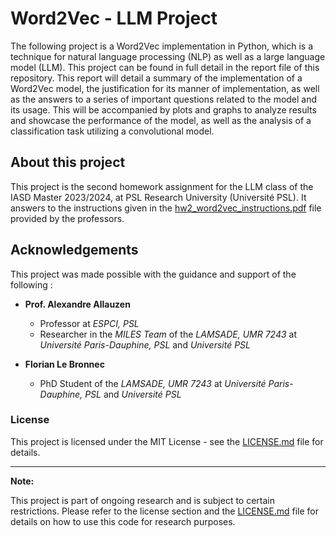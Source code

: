 # Word2Vec - LLM Project

The following project is a Word2Vec implementation in Python, which is a technique for natural language processing (NLP) as well as a large language model (LLM). This project can be found in full detail in the report file of this repository. This report will detail a summary of the implementation of a Word2Vec model, the justification for its manner of implementation, as well as the answers to a series of important questions related to the model and its usage. This will be accompanied by plots and graphs to analyze results and showcase the performance of the model, as well as the analysis of a classification task utilizing a convolutional model.

## About this project
This project is the second homework assignment for the LLM class of the IASD Master 2023/2024, at PSL Research University (Université PSL).
It answers to the instructions given in the [hw2_word2vec_instructions.pdf](hw2_word2vec_instructions.pdf) file provided by the professors.

## Acknowledgements
This project was made possible with the guidance and support of the following :

- **Prof. Alexandre Allauzen**
  - Professor at *ESPCI, PSL*
  - Researcher in the *MILES Team* of the *LAMSADE, UMR 7243* at *Université Paris-Dauphine, PSL* and *Université PSL*

- **Florian Le Bronnec**
  - PhD Student of the *LAMSADE, UMR 7243* at *Université Paris-Dauphine, PSL* and *Université PSL*

### License
This project is licensed under the MIT License - see the [LICENSE.md](LICENSE.md) file for details.

---

**Note:**

This project is part of ongoing research and is subject to certain restrictions. Please refer to the license section and the [LICENSE.md](LICENSE.md) file for details on how to use this code for research purposes.
